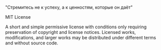 "Стремитесь не к успеху, а к ценностям, которые он даёт"

MIT License

A short and simple permissive license with conditions only requiring preservation of copyright and license notices. Licensed works, modifications, and larger works may be distributed under different terms and without source code.
